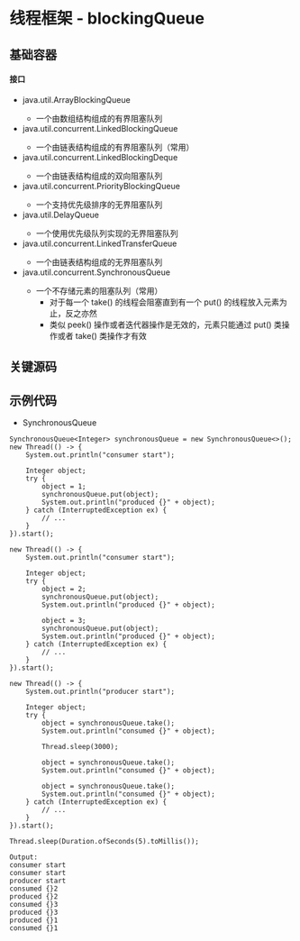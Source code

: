 # 线程框架 - blockingQueue

## 基础容器
#### 接口
* java.util.ArrayBlockingQueue<E>
	* 一个由数组结构组成的有界阻塞队列
* java.util.concurrent.LinkedBlockingQueue<E>
	* 一个由链表结构组成的有界阻塞队列（常用）
* java.util.concurrent.LinkedBlockingDeque<E>
	* 一个由链表结构组成的双向阻塞队列
* java.util.concurrent.PriorityBlockingQueue<E>
	* 一个支持优先级排序的无界阻塞队列
* java.util.DelayQueue<E>
	* 一个使用优先级队列实现的无界阻塞队列
* java.util.concurrent.LinkedTransferQueue<E>
	* 一个由链表结构组成的无界阻塞队列
* java.util.concurrent.SynchronousQueue<E>
	* 一个不存储元素的阻塞队列（常用）
		* 对于每一个 take() 的线程会阻塞直到有一个 put() 的线程放入元素为止，反之亦然
		* 类似 peek() 操作或者迭代器操作是无效的，元素只能通过 put() 类操作或者 take() 类操作才有效


## 关键源码


## 示例代码
* SynchronousQueue
```
SynchronousQueue<Integer> synchronousQueue = new SynchronousQueue<>();
new Thread(() -> {
	System.out.println("consumer start");

	Integer object;
	try {
		object = 1;
		synchronousQueue.put(object);
		System.out.println("produced {}" + object);
	} catch (InterruptedException ex) {
		// ...
	}
}).start();

new Thread(() -> {
	System.out.println("consumer start");

	Integer object;
	try {
		object = 2;
		synchronousQueue.put(object);
		System.out.println("produced {}" + object);

		object = 3;
		synchronousQueue.put(object);
		System.out.println("produced {}" + object);
	} catch (InterruptedException ex) {
		// ...
	}
}).start();

new Thread(() -> {
	System.out.println("producer start");

	Integer object;
	try {
		object = synchronousQueue.take();
		System.out.println("consumed {}" + object);

		Thread.sleep(3000);

		object = synchronousQueue.take();
		System.out.println("consumed {}" + object);

		object = synchronousQueue.take();
		System.out.println("consumed {}" + object);
	} catch (InterruptedException ex) {
		// ...
	}
}).start();

Thread.sleep(Duration.ofSeconds(5).toMillis());

Output:
consumer start
consumer start
producer start
consumed {}2
produced {}2
consumed {}3
produced {}3
produced {}1
consumed {}1
```

